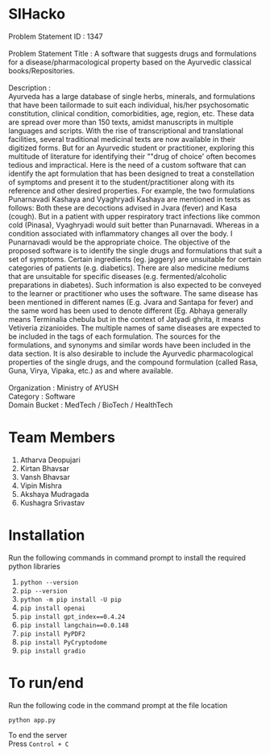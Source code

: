 # SIHacko
Problem Statement ID	: 1347 
<br>
<br>
Problem Statement Title :
A software that suggests drugs and formulations for a disease/pharmacological property based on the Ayurvedic classical books/Repositories.
<br>
<br>
Description	:
<br>
Ayurveda has a large database of single herbs, minerals, and formulations that have been tailormade to suit each individual, his/her psychosomatic constitution, clinical condition, comorbidities, age, region, etc. These data are spread over more than 150 texts, amidst manuscripts in multiple languages and scripts. With the rise of transcriptional and translational facilities, several traditional medicinal texts are now available in their digitized forms. But for an Ayurvedic student or practitioner, exploring this multitude of literature for identifying their ""drug of choice' often becomes tedious and impractical. Here is the need of a custom software that can identify the apt formulation that has been designed to treat a constellation of symptoms and present it to the student/practitioner along with its reference and other desired properties. For example, the two formulations Punarnavadi Kashaya and Vyaghryadi Kashaya are mentioned in texts as follows: Both these are decoctions advised in Jvara (fever) and Kasa (cough). But in a patient with upper respiratory tract infections like common cold (Pinasa), Vyaghryadi would suit better than Punarnavadi. Whereas in a condition associated with inflammatory changes all over the body. I Punarnavadi would be the appropriate choice. The objective of the proposed software is to identify the single drugs and formulations that suit a set of symptoms. Certain ingredients (eg. jaggery) are unsuitable for certain categories of patients (e.g. diabetics). There are also medicine mediums that are unsuitable for specific diseases (e.g. fermented/alcoholic preparations in diabetes). Such information is also expected to be conveyed to the learner or practitioner who uses the software. The same disease has been mentioned in different names (E.g. Jvara and Santapa for fever) and the same word has been used to denote different (Eg. Abhaya generally means Terminalia chebula but in the context of Jatyadi ghrita, it means Vetiveria zizanioides. The multiple names of same diseases are expected to be included in the tags of each formulation. The sources for the formulations, and synonyms and similar words have been included in the data section. It is also desirable to include the Ayurvedic pharmacological properties of the single drugs, and the compound formulation (called Rasa, Guna, Virya, Vipaka, etc.) as and where available.
<br>
<br>
Organization	: Ministry of AYUSH
<br>
Category :	Software
<br>
Domain Bucket	: MedTech / BioTech / HealthTech
# Team Members

1) Atharva Deopujari <br>
2) Kirtan Bhavsar <br>
3) Vansh Bhavsar <br>
4) Vipin Mishra <br>
5) Akshaya Mudragada<br>
6) Kushagra Srivastav

# Installation
Run the following commands in command prompt to install the required python libraries
<ol>
  <li><code>python --version</code></li>
  <li><code>pip --version</code></li>
  <li><code>python -m pip install -U pip</code></li>
   <li><code>pip install openai</code></li>
   <li><code>pip install gpt_index==0.4.24</code></li>
   <li><code>pip install langchain==0.0.148</code></li>
  <li><code>pip install PyPDF2</code></li>
  <li><code>pip install PyCryptodome</code></li>
  <li><code>pip install gradio</code></li>
</ol>

# To run/end
Run the following code in the command prompt at the file location

<code>python app.py</code>

To end the server <br>
Press <code>Control + C</code>
